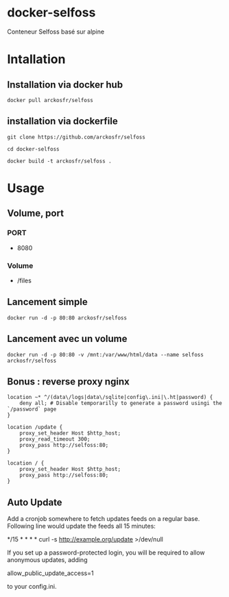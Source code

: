 # docker-selfoss
Conteneur Selfoss basé sur alpine


# Intallation
## Installation via docker hub
``docker pull arckosfr/selfoss``

## installation via dockerfile
``git clone https://github.com/arckosfr/selfoss``

``cd docker-selfoss``

``docker build -t arckosfr/selfoss .``


# Usage
## Volume, port
### PORT
+ 8080

### Volume
+ /files


## Lancement simple
``docker run -d -p 80:80 arckosfr/selfoss``

## Lancement avec un volume
``docker run -d -p 80:80 -v /mnt:/var/www/html/data --name selfoss arckosfr/selfoss``

## Bonus : reverse proxy nginx
```
location ~* ^/(data\/logs|data\/sqlite|config\.ini|\.ht|password) {
    deny all; # Disable temporarilly to generate a password usingi the `/password` page
}

location /update {
    proxy_set_header Host $http_host;
    proxy_read_timeout 300;
    proxy_pass http://selfoss:80;
}

location / {
    proxy_set_header Host $http_host;
    proxy_pass http://selfoss:80;
}
```

## Auto Update

Add a cronjob somewhere to fetch updates feeds on a regular base. Following line would update the feeds all 15 minutes:

*/15 * * * * curl -s http://example.org/update >/dev/null

If you set up a password-protected login, you will be required to allow anonymous updates, adding

allow_public_update_access=1

to your config.ini.
